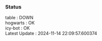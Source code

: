 ### Status


table : DOWN  
hogwarts : OK  
icy-bot : OK  
Latest Update : 2024-11-14 22:09:57.600374
